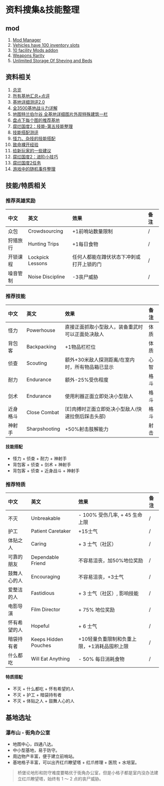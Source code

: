 # 资料搜集&技能整理

## mod

1. [Mod Manager](https://www.nexusmods.com/stateofdecay2/mods/96)
2. [Vehicles have 100 inventory slots](https://www.nexusmods.com/stateofdecay2/mods/35)
3. [10 facility Mods addon](https://www.nexusmods.com/stateofdecay2/mods/102)
4. [Weapons Rarity](https://www.nexusmods.com/stateofdecay2/mods/387)
5. [Unlimited Storage Of Sheving and Beds](https://www.nexusmods.com/stateofdecay2/mods/86)

## 资料相关

1. [总览](https://shimo.im/sheets/8Nk6MeoPYycYEqLz/%20%E3%80%8A%E6%B8%B8%E6%88%8F%E8%B5%84%E6%96%994.5.3(%E5%A2%9E%E5%8A%A0%E5%A5%A2%E4%BE%88%E5%93%81%E3%80%81%E7%BA%B8%E6%9D%A1%E5%8F%8A%E6%9D%82%E7%89%A9%E5%A4%A7%E5%85%A8)%E3%80%8B)
2. [所有基地汇总+点评](https://tieba.baidu.com/p/5712427929?see_lz=1)
3. [基地详细测评2.0](https://tieba.baidu.com/p/6559654622?see_lz=1)
4. [全3500基地战斗力详解](https://tieba.baidu.com/p/6736953120?see_lz=1)
5. [地图特兰伯尔谷 全基地详细图片外观特殊建筑一栏](https://tieba.baidu.com/p/7512597043?see_lz=1)
6. [盘点下每个图的推荐基地](https://tieba.baidu.com/p/6623182950?see_lz=1)
7. [腐烂国度2：技能-第五技能整理](https://tieba.baidu.com/p/5706914255?see_lz=1)
8. [技能搭配测评](https://tieba.baidu.com/p/7861482938?see_lz=1)
9. [怪力、杂技的技能搭配](https://tieba.baidu.com/p/7885631229?see_lz=1)
10. [致命裸开经验](https://tieba.baidu.com/p/7783187234?see_lz=1)
11. [给新玩家的一些建议](https://tieba.baidu.com/p/7231435098?see_lz=1)
12. [腐烂国度2：进阶小技巧](https://tieba.baidu.com/p/6695054128?see_lz=1)
13. [腐烂国度2任务](https://tieba.baidu.com/p/7517424433?see_lz=1)
14. [游戏中的随机事件整理](https://tieba.baidu.com/p/6593366071?see_lz=1)

## 技能/特质相关

### 推荐英雄奖励

| 中文 | 英文 | 效果 | 备注 |
| :-----| :-----| :-----|:-----|
| 众包 | Crowdsourcing | +1前哨站数量限制 | / |
| 狩猎旅行 | Hunting Trips | +1每日食物 | / |
| 开锁课程 | Lockpick Lessons | 任何人都能在蹲伏状态下冲刺或打开上锁的门 | / |
| 噪音管制 | Noise Discipline | -3丧尸威胁 | / |
### 推荐技能

| 中文 | 英文 | 效果 | 备注 |
| :-----| :-----| :-----|:-----|
| 怪力 | Powerhouse | 直接正面抓取小型敌人，装备重武时可以正面处决敌人 | 体质 |
| 背包客 | Backpacking | +1物品栏栏位 | 体质 |
| 侦查 | Scouting | 额外+30米敌人探测距离/在室内时，所有物品箱已显示 | 心智 |
| 耐力 | Endurance | 额外-25%受伤程度 | 格斗 |
| 剑术 | Endurance | 使用利器正面立即处决小型敌人 | 格斗 |
| 近身格斗 | Close Combat | [E]肉搏时正面立即处决小型敌人(快速拉倒后踩击头部) | 格斗 |
| 神射手 | Sharpshooting | +50%射击肢解能力 | 射击 |

#### 技能搭配

- 怪力 + 侦查 + 耐力 + 神射手
- 背包客 + 侦查 + 剑术 + 神射手
- 背包客 + 侦查 + 近身战斗 + 神射手
### 推荐特质

| 中文 | 英文 | 效果 | 备注 |
| :-----| :-----| :-----|:-----|
| 不灭 | Unbreakable | - 100% 受伤几率, + 45 生命上限 | / |
| 护工 | Patient Caretaker | +15士气 | / |
| 体贴之人 | Caring | + 3 士气（社区）| / |
| 可靠的朋友 | Dependable Friend | 不容易沮丧，加50%地位奖励| / |
| 鼓舞人心的人 | Encouraging | 不容易沮丧，+3士气| / |
| 爱整洁的人 | Fastidious | + 3 士气（社区）, 影响技能| / |
| 电影导演 | Film Director | + 75% 地位奖励| / |
| 怀有希望的人 | Hopeful | + 6 士气| / |
| 暗袋持有者 | Keeps Hidden Pouches | +10轻量负重限制和负重上限，+1消耗品囤积上限| / |
| 什么都吃 | Will Eat Anything | - 50% 每日消耗食物| / |

#### 特质搭配

- 不灭 + 什么都吃 + 怀有希望的人
- 不灭 + 护工 + 暗袋持有者
- 不灭 + 体贴之人 + 鼓舞人心的人

## 基地选址

### 瀑布山 - 街角办公室

- 地图中心，四通八达。
- 中小型基地，易于防守。
- 周边物产丰富，便于建立前哨站。
- 基地格子丰富，可以出齐红爪瞭望塔 + 红爪修理 + 医院 + 水培室。

> 桥堡论地形和防守难度要略优于街角办公室，但是小格子都是室内没办法建立红爪瞭望塔，始终有 1 ～ 2 点的丧尸威胁。

